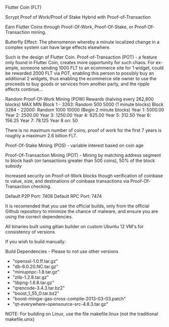 Flutter Coin (FLT)

Scrypt Proof of Work/Proof of Stake Hybrid with Proof-of-Transaction

Earn Flutter Coins through Proof-Of-Work, Proof-Of-Stake, or Proof-Of-Transaction mining.

Butterfly Effect: The phenomenon whereby a minute localized change in a complex system can have large effects elsewhere.

Such is the design of Flutter Coin. Proof-of-Transaction (POT) - a feature only found in Flutter Coin, creates more opportunity for such chaos. For ex-
ample, someone sending 1000 FLT to an ecommerce site for 1 widget, could be rewarded 2000 FLT via POT, enabling this person to possibly buy an additional 2
widgets, thus enabling the ecommerce site owner to use the proceeds to buy goods or services from another party, and the ripple effects continue... 

Random Proof-Of-Work Mining (POW) Rewards (halving every 262,800 blocks)
             MAX  MIN
    Block 1 - 3263: Random 500 5000 (1 minute blocks)
    Block 3264 - 22000: Random 1000 10000 (Begin 2 minute blocks)
    Year 1:  5000.00
    Year 2:  2500.00
    Year 3:  1250.00
    Year 4:  625.00
    Year 5:  312.50
    Year 6:  156.25
    Year 7:  78.125
    Year 8 on: 50

	
There is no maximum number of coins, proof of work for the first 7 years is roughly a maximum 2.6 billion FLT.

Proof-Of-Stake Mining (POS) - variable interest based on coin age

Proof-Of-Transaction Mining (POT) - Mining by matching address segment to block hash (on tansactions greater than 500 coins), 50% of the block subsidy

Increased security on Proof-of-Work blocks though verification of coinbase tx value, size, and destinations of coinbase transactions via Proof-Of-Transaction checking.

Default P2P Port: 7408
Default RPC Port: 7474

It is recomended that you use the official builds, only from the official Github repository to minimize the chance of malware, and ensure you are using the correct dependencies.

All binaries built using gitian builder on custom Ubuntu 12 VM's for consistency of versions.

If you wish to build manually:

Build Dependencies - Please to not use other versions

- "openssl-1.0.1f.tar.gz"
- "db-6.0.20.NC.tar.gz"
- "miniupnpc-1.8.tar.gz"
- "zlib-1.2.8.tar.gz"
- "libpng-1.6.8.tar.gz"
- "qrencode-3.4.3.tar.bz2"
- "boost_1_55_0.tar.bz2"
- "boost-mingw-gas-cross-compile-2013-03-03.patch"
- "qt-everywhere-opensource-src-4.8.3.tar.gz"

NOTE: For building on Linux, use the file makefile.linux (not the traditional makefile.unix)








